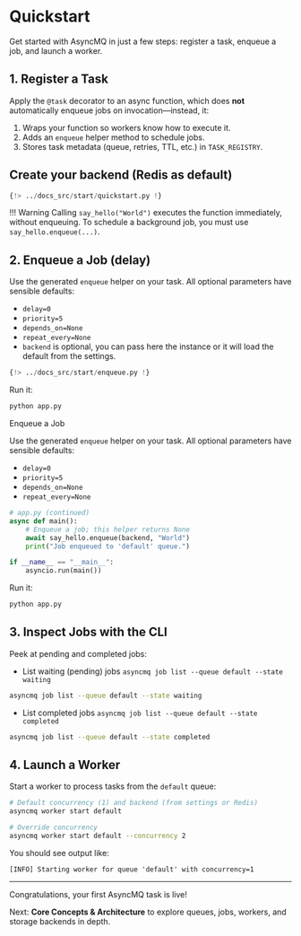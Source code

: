 # Quickstart

Get started with AsyncMQ in just a few steps: register a task, enqueue a job, and launch a worker.

## 1. Register a Task

Apply the `@task` decorator to an async function, which does **not** automatically enqueue jobs on invocation—instead, it:

1. Wraps your function so workers know how to execute it.
2. Adds an `enqueue` helper method to schedule jobs.
3. Stores task metadata (queue, retries, TTL, etc.) in `TASK_REGISTRY`.

##  Create your backend (Redis as default)

```python
{!> ../docs_src/start/quickstart.py !}
```

!!! Warning
    Calling `say_hello("World")` executes the function immediately, without enqueuing.
    To schedule a background job, you must use `say_hello.enqueue(...)`.

## 2. Enqueue a Job (delay)

Use the generated `enqueue` helper on your task. All optional parameters have sensible defaults:

* `delay=0`
* `priority=5`
* `depends_on=None`
* `repeat_every=None`
* `backend` is optional, you can pass here the instance or it will load the default from the settings.

```python
{!> ../docs_src/start/enqueue.py !}
```

Run it:

```bash
python app.py
```

Enqueue a Job

Use the generated `enqueue` helper on your task. All optional parameters have sensible defaults:

* `delay=0`
* `priority=5`
* `depends_on=None`
* `repeat_every=None`

```python
# app.py (continued)
async def main():
    # Enqueue a job; this helper returns None
    await say_hello.enqueue(backend, "World")
    print("Job enqueued to 'default' queue.")

if __name__ == "__main__":
    asyncio.run(main())
```

Run it:

```bash
python app.py
```

## 3. Inspect Jobs with the CLI

Peek at pending and completed jobs:

* List waiting (pending) jobs `asyncmq job list --queue default --state waiting`

```bash
asyncmq job list --queue default --state waiting
```

* List completed jobs `asyncmq job list --queue default --state completed`

```bash
asyncmq job list --queue default --state completed
```

## 4. Launch a Worker

Start a worker to process tasks from the `default` queue:

```bash
# Default concurrency (1) and backend (from settings or Redis)
asyncmq worker start default

# Override concurrency
asyncmq worker start default --concurrency 2
```

You should see output like:

```text
[INFO] Starting worker for queue 'default' with concurrency=1
```

---

Congratulations, your first AsyncMQ task is live!

Next: **Core Concepts & Architecture** to explore queues, jobs, workers, and storage backends in depth.

